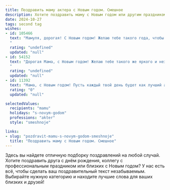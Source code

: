 ```yaml
---
title: Поздравить маму актера с Новым годом. Смешное
description: Хотите поздравить маму с Новым годом или другим праздником? Наш ИИ создаст незабываемое поздравление, а вы обязательно выделитесь среди других.  
date: 2024-10-27
tags: second tag
wishes:
- id: 105466
  text: "Мамуля, дорогая! С Новым годом! Желаю тебе такого года, чтобы даже твой самый безудержный сценический образ отдыхал рядом с ним! Пусть каждая роль в твоей жизни будет сыграна блестяще, а овации не смолкают ни на минуту!  Пусть твоё здоровье будет крепче, чем бутафорский меч, а счастье — ярче, чем софиты на премьере!  С Новым годом, звезда моя незабываемая!
  "
  rating: "undefined"
  updated: "null"
- id: 54152
  text: "Дорогая Мама, с Новым годом! Желаю тебе такого же яркого и незабываемого года, как твои роли на сцене! Пусть в твоей жизни будет только овации, а не свист, и пусть зрительный зал твоей жизни будет всегда полон!
  "
  rating: "undefined"
  updated: "null"
- id: 11392
  text: "Мама, с Новым годом! Пусть каждый твой день будет как лучший актерский номер – запоминающийся и награждаемый! Пусть твои роли будут разнообразными: иногда главная героиня, иногда режиссер жизни, но всегда звезда сцены под названием \"Дом\". Смех и радость пусть будут твоими постоянными костюмами, а любовь – неизменным реквизитом. Счастья, здоровья и новых интересных ролей в наступающем году!"
  rating: "0"
  updated: "null"

selectedValues:
  recipients: "mamu"
  holidays: "s-novym-godom"
  professions: "akter"
  style: "smeshnoje"

links:
- slug: "pozdravit-mamu-s-novym-godom-smeshnoje"
  title: "Поздравить маму с Новым годом. Смешное"
---
```


Здесь вы найдете отличную подборку поздравлений на любой случай. 
Хотите поздравить друга с днём рождения, коллегу с профессиональным праздником или близких с Новым годом? У нас есть всё, чтобы сделать ваш поздравительный текст незабываемым. Выбирайте нужную категорию и находите лучшие слова для ваших близких и друзей!
